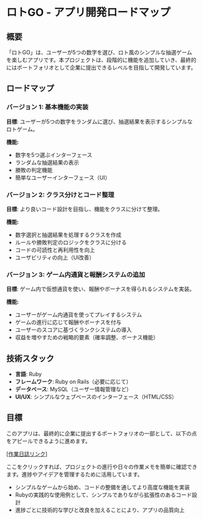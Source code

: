 # ロトGO - アプリ開発ロードマップ

## 概要
「ロトGO」は、ユーザーが5つの数字を選び、ロト風のシンプルな抽選ゲームを楽しむアプリです。本プロジェクトは、段階的に機能を追加していき、最終的にはポートフォリオとして企業に提出できるレベルを目指して開発しています。

## ロードマップ

### バージョン 1: 基本機能の実装
**目標**: ユーザーが5つの数字をランダムに選び、抽選結果を表示するシンプルなロトゲーム。

**機能:**
- 数字を5つ選ぶインターフェース
- ランダムな抽選結果の表示
- 勝敗の判定機能
- 簡単なユーザーインターフェース（UI）

### バージョン 2: クラス分けとコード整理
**目標**: より良いコード設計を目指し、機能をクラスに分けて整理。

**機能:**
- 数字選択と抽選結果を処理するクラスを作成
- ルールや勝敗判定のロジックをクラスに分ける
- コードの可読性と再利用性を向上
- ユーザビリティの向上（UI改善）

### バージョン 3: ゲーム内通貨と報酬システムの追加
**目標**: ゲーム内で仮想通貨を使い、報酬やボーナスを得られるシステムを実装。

**機能:**
- ユーザーがゲーム内通貨を使ってプレイするシステム
- ゲームの進行に応じて報酬やボーナスを付与
- ユーザーのスコアに基づくランクシステムの導入
- 収益を増やすための戦略的要素（確率調整、ボーナス機能）

## 技術スタック
- **言語**: Ruby
- **フレームワーク**: Ruby on Rails（必要に応じて）
- **データベース**: MySQL（ユーザー情報管理など）
- **UI/UX**: シンプルなウェブベースのインターフェース（HTML/CSS）

## 目標
このアプリは、最終的に企業に提出するポートフォリオの一部として、以下の点をアピールできるように進めます。

[[作業日誌リンク]](https://github.com/yukimasa0705/rotogo_ruby/tree/main/dailyReport/march)

ここをクリックすれば、プロジェクトの進行や日々の作業メモを簡単に確認できます。進捗やアイデアを管理するために活用しています。

- シンプルなゲームから始め、コードの整備を通してより高度な機能を実装
- Rubyの実践的な使用例として、シンプルでありながら拡張性のあるコード設計
- 進捗ごとに技術的な学びと改良を加えることにより、アプリの品質向上

